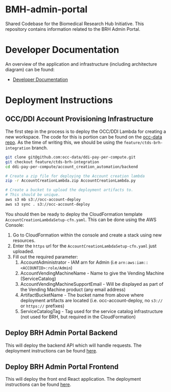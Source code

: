 # BMH-admin-portal
Shared Codebase for the Biomedical Research Hub Initiative. This repository contains information related to the BRH Admin Portal.
# Developer Documentation
An overview of the application and infrastructure (including architecture diagram) can be found:
* [Developer Documentation](./docs/README.md)

# Deployment Instructions

## OCC/DDI Account Provisioning Infrastructure
The first step in the process is to deploy the OCC/DDI Lambda for creating a new workspace. The code for this is portion can be found on the [occ-data repo](https://github.com/occ-data/ddi-pay-per-compute/tree/main/account_creation_automation/backend). As the time of writing this, we should be using the `feature/ctds-brh-integration` branch.

```bash
git clone git@github.com:occ-data/ddi-pay-per-compute.git
git checkout feature/ctds-brh-integration
cd ddi-pay-per-compute/account_creation_automation/backend

# Create a zip file for deploying the Account creation lambda
zip -r AccountCreationLambda.zip AccountCreationLambda.py

# Create a bucket to upload the deployment artifacts to.
# This should be unique.
aws s3 mb s3://occ-account-deploy
aws s3 sync . s3://occ-account-deploy
```

You should then be ready to deploy the CloudFormation template `AccountCreationLambdaSetup-cfn.yaml`. This can be done using the AWS Console:
1. Go to CloudFormation within the console and create a stack using new resources.
2. Enter the `https` url for the `AccountCreationLambdaSetup-cfn.yaml` just uploaded.
3. Fill out the required parameter:
   1.  AccountAdministrator - IAM arn for Admin (i.e `arn:aws:iam::<ACCOUNTID>:role/Admin`)
   2.  AccountVendingMachineName - Name to give the Vending Machine (ServiceCatalog)
   3.  AccountVendingMachineSupportEmail - Will be displayed as part of the Vending Machine product (any email address)
   4.  ArtifactBucketName - The bucket name from above where deployment artifacts are located (i.e. occ-account-deploy, no `s3://` or `https://` prefixes)
   5.  ServiceCatalogTag - Tag used for the service catalog infrastructure (not used for BRH, but required in the CloudFormation)

## Deploy BRH Admin Portal Backend
This will deploy the backend API which will handle requests. The deployment instructions can be found [here](bmh_admin_portal_backend/README.md).

## Deploy BRH Admin Portal Frontend
This will deploy the front end React application. The deployment instructions can be found [here](bmh_admin_portal_ui/README_DEPLOYMENT.md).
